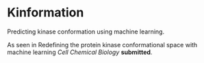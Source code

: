 # Kinformation
Predicting kinase conformation using machine learning. 

As seen in Redefining the protein kinase conformational space with machine learning *Cell Chemical Biology* **submitted**. 
